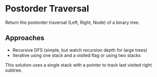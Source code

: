 # Postorder Traversal

Return the postorder traversal (Left, Right, Node) of a binary tree.

## Approaches
- Recursive DFS (simple, but watch recursion depth for large trees)
- Iterative using one stack and a visited flag or using two stacks

This solution uses a single stack with a pointer to track last visited right subtree.

